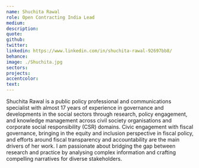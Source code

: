 ```yaml
---
name: Shuchita Rawal
role: Open Contracting India Lead
medium:
description:
quote:
github: 
twitter: 
linkedin: https://www.linkedin.com/in/shuchita-rawal-92697bb8/
behance:
image: ./Shuchita.jpg
sectors: 
projects: 
accentcolor:
text:
---
```


Shuchita Rawal is a public policy professional and communications specialist with almost 17 years of experience in governance and developments in the social sectors through research, policy engagement, and knowledge management across civil society organisations and corporate social responsibility (CSR) domains. Civic engagement with fiscal governance, bringing in the equity and inclusion perspective in fiscal policy, and efforts around fiscal transparency and accountability are the main drivers of her work. I am passionate about bridging the gap between research and practice by analysing complex information and crafting compelling narratives for diverse stakeholders. 
